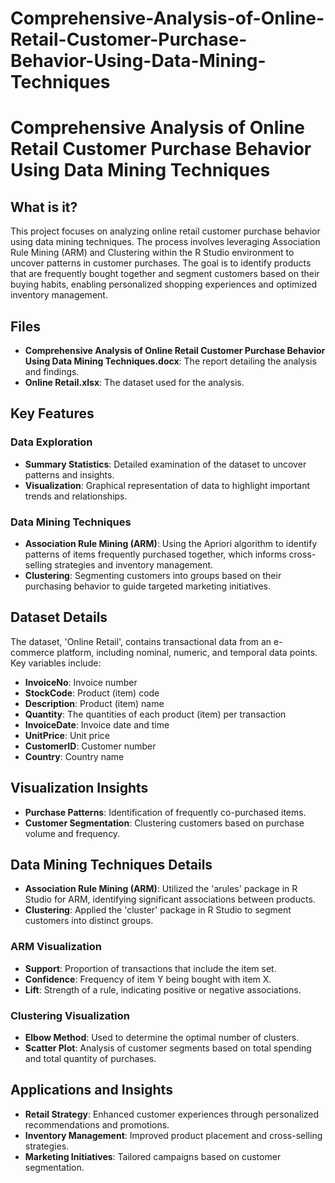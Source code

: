 # Comprehensive-Analysis-of-Online-Retail-Customer-Purchase-Behavior-Using-Data-Mining-Techniques
# Comprehensive Analysis of Online Retail Customer Purchase Behavior Using Data Mining Techniques

## What is it?

This project focuses on analyzing online retail customer purchase behavior using data mining techniques. The process involves leveraging Association Rule Mining (ARM) and Clustering within the R Studio environment to uncover patterns in customer purchases. The goal is to identify products that are frequently bought together and segment customers based on their buying habits, enabling personalized shopping experiences and optimized inventory management.

## Files

- **Comprehensive Analysis of Online Retail Customer Purchase Behavior Using Data Mining Techniques.docx**: The report detailing the analysis and findings.
- **Online Retail.xlsx**: The dataset used for the analysis.

## Key Features

### Data Exploration

- **Summary Statistics**: Detailed examination of the dataset to uncover patterns and insights.
- **Visualization**: Graphical representation of data to highlight important trends and relationships.

### Data Mining Techniques

- **Association Rule Mining (ARM)**: Using the Apriori algorithm to identify patterns of items frequently purchased together, which informs cross-selling strategies and inventory management.
- **Clustering**: Segmenting customers into groups based on their purchasing behavior to guide targeted marketing initiatives.

## Dataset Details

The dataset, 'Online Retail', contains transactional data from an e-commerce platform, including nominal, numeric, and temporal data points. Key variables include:

- **InvoiceNo**: Invoice number
- **StockCode**: Product (item) code
- **Description**: Product (item) name
- **Quantity**: The quantities of each product (item) per transaction
- **InvoiceDate**: Invoice date and time
- **UnitPrice**: Unit price
- **CustomerID**: Customer number
- **Country**: Country name

## Visualization Insights

- **Purchase Patterns**: Identification of frequently co-purchased items.
- **Customer Segmentation**: Clustering customers based on purchase volume and frequency.

## Data Mining Techniques Details

- **Association Rule Mining (ARM)**: Utilized the 'arules' package in R Studio for ARM, identifying significant associations between products.
- **Clustering**: Applied the 'cluster' package in R Studio to segment customers into distinct groups.

### ARM Visualization

- **Support**: Proportion of transactions that include the item set.
- **Confidence**: Frequency of item Y being bought with item X.
- **Lift**: Strength of a rule, indicating positive or negative associations.

### Clustering Visualization

- **Elbow Method**: Used to determine the optimal number of clusters.
- **Scatter Plot**: Analysis of customer segments based on total spending and total quantity of purchases.

## Applications and Insights

- **Retail Strategy**: Enhanced customer experiences through personalized recommendations and promotions.
- **Inventory Management**: Improved product placement and cross-selling strategies.
- **Marketing Initiatives**: Tailored campaigns based on customer segmentation.

